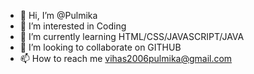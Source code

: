 - 👋 Hi, I’m @Pulmika
- 👀 I’m interested in Coding
- 🌱 I’m currently learning HTML/CSS/JAVASCRIPT/JAVA
- 💞️ I’m looking to collaborate on GITHUB
- 📫 How to reach me vihas2006pulmika@gmail.com

<!---
Pulmika/Pulmika is a ✨ special ✨ repository because its `README.md` (this file) appears on your GitHub profile.
You can click the Preview link to take a look at your changes.
--->
